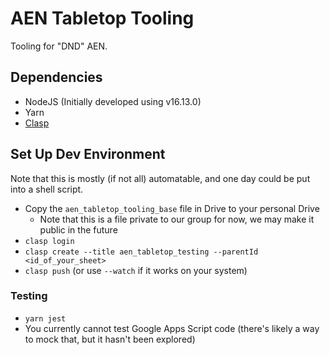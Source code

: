 # AEN Tabletop Tooling

Tooling for "DND" AEN.

## Dependencies

- NodeJS (Initially developed using v16.13.0)
- Yarn
- [Clasp](https://github.com/google/clasp#install)

## Set Up Dev Environment

Note that this is mostly (if not all) automatable, and one day could be put into a shell script.

- Copy the `aen_tabletop_tooling_base` file in Drive to your personal Drive
    - Note that this is a file private to our group for now, we may make it public in the future
- `clasp login`
- `clasp create --title aen_tabletop_testing --parentId <id_of_your_sheet>`
- `clasp push` (or use `--watch` if it works on your system)

### Testing

- `yarn jest`
- You currently cannot test Google Apps Script code (there's likely a way to mock that, but it hasn't been explored)